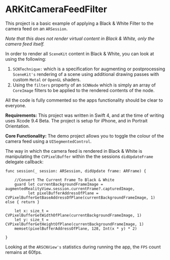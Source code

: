 

# ARKitCameraFeedFilter

This project is a basic example of applying a Black & White Filter to the camera feed on an `ARSession`.

*Note that this does not render virtual content in Black & White, only the camera feed itself.*

In order to render all `SceneKit` content in Black & White, you can look at using the following:

 1. `SCNTechnique:` which is a specification for augmenting or postprocessing `SceneKit's` rendering of a scene using additional drawing passes with custom `Metal` or `OpenGL` shaders.
 2. Using the `filters` property of an `SCNNode` which is simply an array of `CoreImage` filters to be applied to the rendered contents of the node.

All the code is fully commented so the apps functionality should be clear to everyone.

**Requirements:**
This project was written in Swift 4, and at the time of writing uses Xcode 9.4 Beta.
The project is setup for iPhone, and in Portrait Orientation.

**Core Functionality:**
The demo project allows you to toggle the colour of the camera feed using a `UISegmentedControl`.

The way in which the camera feed is rendered in  Black & White is manipulating the `CVPixelBuffer` within the the sessions `didUpdateFrame` delegate callback:

    func session(_ session: ARSession, didUpdate frame: ARFrame) {
        
        //Convert The Current Frame To Black & White
        guard let currentBackgroundFrameImage = augmentedRealityView.session.currentFrame?.capturedImage,
              let pixelBufferAddressOfPlane = CVPixelBufferGetBaseAddressOfPlane(currentBackgroundFrameImage, 1) else { return }
        
        let x: size_t = CVPixelBufferGetWidthOfPlane(currentBackgroundFrameImage, 1)
        let y: size_t = CVPixelBufferGetHeightOfPlane(currentBackgroundFrameImage, 1)
        memset(pixelBufferAddressOfPlane, 128, Int(x * y) * 2)
        
    }

Looking at the `ARSCNView's` statistics during running the app, the `FPS` count remains at 60fps.
